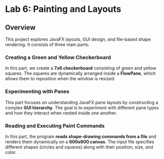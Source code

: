 # Lab 6: Painting and Layouts  

## Overview  
This project explores JavaFX layouts, GUI design, and file-based shape rendering. It consists of three main parts:  


### Creating a Green and Yellow Checkerboard 
In this part, we create a **7x6 checkerboard** consisting of green and yellow squares. The squares are dynamically arranged inside a **FlowPane**, which allows them to reposition when the window is resized.  

### Experimenting with Panes 
This part focuses on understanding JavaFX pane layouts by constructing a complex **GUI hierarchy**. The goal is to experiment with different pane types and how they interact when nested inside one another.  

### Reading and Executing Paint Commands
In this part, the program **reads shape-drawing commands from a file** and renders them dynamically on a **600x600 canvas**. The input file specifies different shapes (circles and squares) along with their position, size, and color.  
